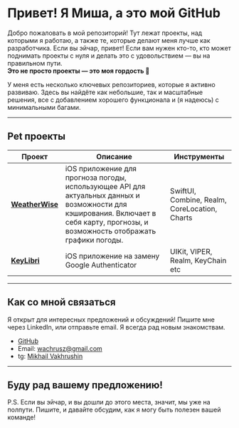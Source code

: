 # Привет! Я Миша, а это мой GitHub 

Добро пожаловать в мой репозиторий! Тут лежат проекты, над которыми я работаю, а также те, которые делают меня лучше как разработчика. Если вы эйчар, привет! Если вам нужен кто-то, кто может поднимать проекты с нуля и делать это с удовольствием — вы на правильном пути.  
**Это не просто проекты — это моя гордость 🧀**

У меня есть несколько ключевых репозиториев, которые я активно развиваю. Здесь вы найдёте как небольшие, так и масштабные решения, все с добавлением хорошего функционала и (я надеюсь) с минимальными багами.

---

## **Pet проекты**

| Проект                                                                 | Описание                                         | Инструменты |
| ---------------------------------------------------------------------- |-------------------------------------------------- | ------------ |
| [**WeatherWise**](https://github.com/wachrusz/WeatherWise)     | iOS приложение для прогноза погоды, использующее API для актуальных данных и возможности для кэширования. Включает в себя карту, прогнозы, и возможность отображать графики погоды. | SwiftUI, Combine, Realm, CoreLocation, Charts |
|[**KeyLibri**](https://github.com/wachrusz/TimeLock)| iOS приложение на замену Google Authenticator| UIKit, VIPER, Realm, KeyChain etc|

---

##  **Как со мной связаться**

Я открыт для интересных предложений и обсуждений! Пишите мне через LinkedIn, или отправьте email. Я всегда рад новым знакомствам.

- [GitHub](https://github.com/wachrusz)
- Email: [wachrusz@gmail.com](mailto:wachrusz@gmail.com)
- tg: [Mikhail Vakhrushin](https://t.me/wachrusz)

---

##  **Буду рад вашему предложению!**

P.S. Если вы эйчар, и вы дошли до этого места, значит, мы уже на полпути. Пишите, и давайте обсудим, как я могу быть полезен вашей команде!

